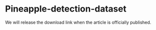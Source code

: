 # Pineapple-detection-dataset

We will release the download link when the article is officially published.
